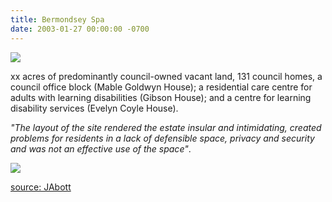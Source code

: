 ```yaml
---
title: Bermondsey Spa
date: 2003-01-27 00:00:00 -0700
---
```


![](http://crappistmartin.github.io/images/BermondseySpaDemolition.jpg)

xx acres of predominantly council-owned vacant land, 131 council homes, a council office block (Mable Goldwyn House); a residential care centre for adults with learning disabilities (Gibson House); and a centre for learning disability services (Evelyn Coyle House).

_"The layout of the site rendered the estate insular and intimidating, created problems for residents in a lack of defensible space, privacy and security and was not an effective use of the space"_.

![](http://35percent.org/img/lindenhomessite.jpg)

[source: JAbott](http://crappistmartin.github.io/images/LBS_Jon_Abbott.pdf)
